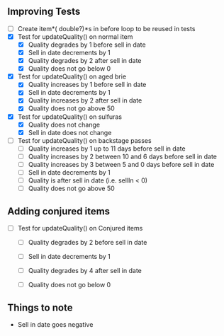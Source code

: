 ## Improving Tests

- [ ] Create item*( double?)*s in before loop to be reused in tests
- [x] Test for updateQuality() on normal item
  - [x] Quality degrades by 1 before sell in date
  - [x] Sell in date decrements by 1
  - [x] Quality degrades by 2 after sell in date
  - [x] Quality does not go below 0
- [x] Test for updateQuality() on aged brie
  - [x] Quality increases by 1 before sell in date
  - [x] Sell in date decrements by 1
  - [x] Quality increases by 2 after sell in date
  - [x] Quality does not go above 50
- [x] Test for updateQuality() on sulfuras
  - [x] Quality does not change
  - [x] Sell in date does not change
- [ ] Test for updateQuality() on backstage passes
  - [ ] Quality increases by 1 up to 11 days before sell in date
  - [ ] Quality increases by 2 between 10 and 6 days before sell in date
  - [ ] Quality increases by 3 between 5 and 0 days before sell in date
  - [ ] Sell in date decrements by 1
  - [ ] Quality is after sell in date (i.e. sellIn < 0)
  - [ ] Quality does not go above 50

## Adding conjured items
- [ ] Test for updateQuality() on Conjured items
  - [ ] Quality degrades by 2 before sell in date
  - [ ] Sell in date decrements by 1
  - [ ] Quality degrades by 4 after sell in date
  - [ ] Quality does not go below 0


## Things to note
- Sell in date goes negative
